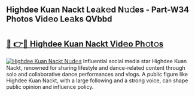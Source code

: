 ## Highdee Kuan Nackt Le𝚊k𝚎d N𝚞𝚍es - Part-W34 Photos Vid𝚎o Le𝚊ks QVbbd

# <h2><a href="http://fb3s7x.evod.top/?m=Highdee+Kuan+Nackt">🔗 👉🔴 Highdee Kuan Nackt Vid𝚎o Ph𝚘t𝚘s</a></h2>

[![Highdee Kuan Nackt N𝚞d𝚎s](https://i.imgur.com/8V9OHl7.gif)](http://fb3s7x.evod.top/?m=Highdee+Kuan+Nackt)
Influential social media star Highdee Kuan Nackt, renowned for sharing lifestyle and dance-related content through solo and collaborative dance performances and vlogs. A public figure like Highdee Kuan Nackt, with a large following and a strong voice, can shape public opinion and influence policy. 
